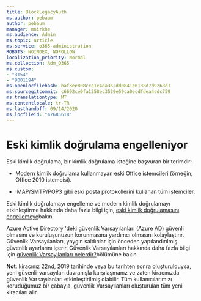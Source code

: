```yaml
---
title: BlockLegacyAuth
ms.author: pebaum
author: pebaum
manager: mnirkhe
ms.audience: Admin
ms.topic: article
ms.service: o365-administration
ROBOTS: NOINDEX, NOFOLLOW
localization_priority: Normal
ms.collection: Adm_O365
ms.custom:
- "3154"
- "9001194"
ms.openlocfilehash: baf3ee808cce1e4da362dd0841c0138d7d9268d1
ms.sourcegitcommit: c6692ce0fa1358ec3529e59ca0ecdfdea4cdc759
ms.translationtype: MT
ms.contentlocale: tr-TR
ms.lasthandoff: 09/14/2020
ms.locfileid: "47685618"
---
```

# <a name="blocking-legacy-authentication"></a>Eski kimlik doğrulama engelleniyor

Eski kimlik doğrulama, bir kimlik doğrulama isteğine başvuran bir terimdir:

- Modern kimlik doğrulama kullanmayan eski Office istemcileri (örneğin, Office 2010 istemcisi).

- IMAP/SMTP/POP3 gibi eski posta protokollerini kullanan tüm istemciler.

Eski kimlik doğrulamayı engelleme ve modern kimlik doğrulamayı etkinleştirme hakkında daha fazla bilgi için, [eski kimlik doğrulamasını engellemeye](https://docs.microsoft.com/azure/active-directory/conditional-access/concept-conditional-access-block-legacy-authentication)bakın.

Azure Active Directory 'deki güvenlik Varsayılanları (Azure AD) güvenli olmasını ve kuruluşunuzun korunmasına yardımcı olmasını kolaylaştırır. Güvenlik Varsayılanları, yaygın saldırılar için önceden yapılandırılmış güvenlik ayarlarını içerir.
Güvenlik Varsayılanları hakkında daha fazla bilgi için [güvenlik Varsayılanları nelerdir?](https://docs.microsoft.com/azure/active-directory/fundamentals/concept-fundamentals-security-defaults)bölümüne bakın. 

**Not**: kiracınız 22nd, 2019 tarihinde veya bu tarihten sonra oluşturulduysa, yeni güvenli-varsayılan davranışla karşılaşmanız ve zaten kiracınızda güvenlik Varsayılanları etkinleştirilmiş olabilir.  Tüm kullanıcılarımızı koruduğumuz bir çabayla, güvenlik Varsayılanları oluşturulan tüm yeni kiracıları alır.
